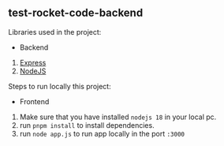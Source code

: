 ## test-rocket-code-backend

Libraries used in the project:
- Backend
1. [Express](https://expressjs.com/)
2. [NodeJS](https://nodejs.org/es)

Steps to run locally this project:

- Frontend
1. Make sure that you have installed `nodejs 18` in your local pc.
2. run `pnpm install` to install dependencies.
3. run `node app.js` to run app locally in the port `:3000`
